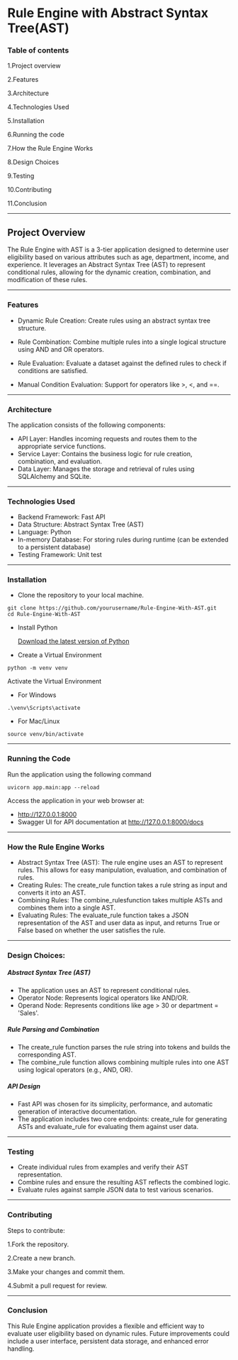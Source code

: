 
# Rule Engine with Abstract Syntax Tree(AST)

### Table of contents

1.Project overview

2.Features  

3.Architecture

4.Technologies Used

5.Installation

6.Running the code

7.How the Rule Engine Works

8.Design Choices

9.Testing

10.Contributing

11.Conclusion

---

## Project Overview

The Rule Engine with AST is a 3-tier application designed to determine user eligibility based on various attributes such as age, department, income, and experience. It leverages an Abstract Syntax Tree (AST) to represent conditional rules, allowing for the dynamic creation, combination, and modification of these rules.

---
### Features

- Dynamic Rule Creation: Create rules using an abstract syntax tree structure.
- Rule Combination: Combine multiple rules into a single logical structure using AND and OR operators.

- Rule Evaluation: Evaluate a dataset against the defined rules to check if conditions are satisfied.

- Manual Condition Evaluation: Support for operators like >, <, and ==.
---
### Architecture

The application consists of the following components:

- API Layer: Handles incoming requests and routes them to the appropriate service functions.
- Service Layer: Contains the business logic for rule creation, combination, and evaluation.
- Data Layer: Manages the storage and retrieval of rules using SQLAlchemy and SQLite.
---
### Technologies Used

- Backend Framework: Fast API
- Data Structure: Abstract Syntax Tree (AST)
- Language: Python 
- In-memory Database: For storing rules during runtime (can be extended to a persistent database)
- Testing Framework: Unit test
---
### Installation
- Clone the repository to your local machine.
```
git clone https://github.com/yourusername/Rule-Engine-With-AST.git
cd Rule-Engine-With-AST
```
- Install Python

  [Download the latest version of Python](https://www.python.org/downloads/)

- Create a Virtual Environment
```
python -m venv venv
```
Activate the Virtual Environment
- For Windows
```
.\venv\Scripts\activate
```

- For Mac/Linux
```
source venv/bin/activate
```
---
### Running the Code

Run the application using the following command
```
uvicorn app.main:app --reload
```
Access the application in your web browser at:

- http://127.0.0.1:8000
- Swagger UI for API documentation at http://127.0.0.1:8000/docs

---
### How the Rule Engine Works
- Abstract Syntax Tree (AST): The rule engine uses an AST to represent rules. This allows for 
   easy manipulation, evaluation, and combination of rules.
- Creating Rules: The create_rule function takes a rule string as input and converts it into an 
AST.
- Combining Rules: The combine_rulesfunction takes multiple ASTs and combines them into 
  a single AST.
- Evaluating Rules: The evaluate_rule function takes a JSON representation of the AST and 
   user data as input, and returns True or False based on whether the user satisfies the rule.
---
### Design Choices:
##### Abstract Syntax Tree (AST)

- The application uses an AST to represent conditional rules.
- Operator Node: Represents logical operators like AND/OR.
- Operand Node: Represents conditions like age > 30 or department = 'Sales'.

##### Rule Parsing and Combination
- The create_rule function parses the rule string into tokens and builds the corresponding AST.
- The combine_rule function allows combining multiple rules into one AST using logical operators (e.g., AND, OR).

##### API Design
- Fast API was chosen for its simplicity, performance, and automatic generation of interactive documentation.
- The application includes two core endpoints: create_rule for generating ASTs and evaluate_rule for evaluating them against user data.
---
### Testing 
- Create individual rules from examples and verify their AST representation.
- Combine rules and ensure the resulting AST reflects the combined logic.
- Evaluate rules against sample JSON data to test various scenarios.
---
### Contributing

Steps to contribute:

1.Fork the repository.

2.Create a new branch.

3.Make your changes and commit them.

4.Submit a pull request for review.

---
### Conclusion

This Rule Engine application provides a flexible and efficient way to evaluate user eligibility based on dynamic rules. Future improvements could include a user interface, persistent data storage, and enhanced error handling.
